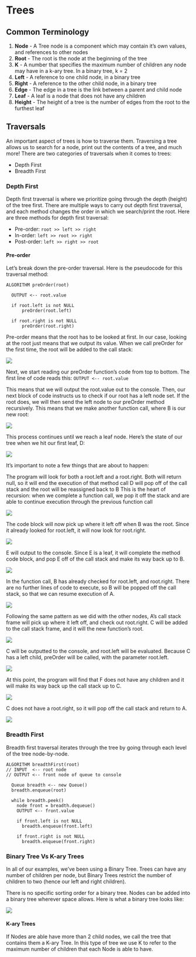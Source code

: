 # Trees

## Common Terminology

1. **Node** - A Tree node is a component which may contain it’s own values, and references to other nodes
2. **Root** - The root is the node at the beginning of the tree
3. **K** - A number that specifies the maximum number of children any node may have in a k-ary tree. In a binary tree, k
   = 2
4. **Left** - A reference to one child node, in a binary tree
5. **Right** - A reference to the other child node, in a binary tree
6. **Edge** - The edge in a tree is the link between a parent and child node
7. **Leaf** - A leaf is a node that does not have any children
8. **Height** - The height of a tree is the number of edges from the root to the furthest leaf

## Traversals

An important aspect of trees is how to traverse them. Traversing a tree allows us to search for a node, print out the
contents of a tree, and much more! There are two categories of traversals when it comes to trees:

- Depth First
- Breadth First

### Depth First

Depth first traversal is where we prioritize going through the depth (height) of the tree first. There are multiple ways
to carry out depth first traversal, and each method changes the order in which we search/print the root. Here are three
methods for depth first traversal:

- Pre-order: `root >> left >> right`
- In-order: `left >> root >> right`
- Post-order: `left >> right >> root`

#### Pre-order

Let’s break down the pre-order traversal. Here is the pseudocode for this traversal method:

```
ALGORITHM preOrder(root)

  OUTPUT <-- root.value

  if root.left is not NULL
      preOrder(root.left)

  if root.right is not NULL
      preOrder(root.right)
```

Pre-order means that the root has to be looked at first. In our case, looking at the root just means that we output its
value. When we call preOrder for the first time, the root will be added to the call stack:

![](https://codefellows.github.io/common_curriculum/data_structures_and_algorithms/Code_401/class-15/resources/images/DepthTraversal1.PNG)

Next, we start reading our preOrder function’s code from top to bottom. The first line of code reads this:
`OUTPUT <-- root.value`

This means that we will output the root.value out to the console. Then, our next block of code instructs us to check if
our root has a left node set. If the root does, we will then send the left node to our preOrder method recursively. This
means that we make another function call, where B is our new root:

![](https://codefellows.github.io/common_curriculum/data_structures_and_algorithms/Code_401/class-15/resources/images/DepthTraversal2.PNG)

This process continues until we reach a leaf node. Here’s the state of our tree when we hit our first leaf, D:

![](https://codefellows.github.io/common_curriculum/data_structures_and_algorithms/Code_401/class-15/resources/images/DepthTraversal3.PNG)

It’s important to note a few things that are about to happen:

The program will look for both a root.left and a root.right. Both will return null, so it will end the execution of that
method call D will pop off of the call stack and the root will be reassigned back to B This is the heart of recursion:
when we complete a function call, we pop it off the stack and are able to continue execution through the previous
function call

![](https://codefellows.github.io/common_curriculum/data_structures_and_algorithms/Code_401/class-15/resources/images/DepthTraversal4.PNG)

The code block will now pick up where it left off when B was the root. Since it already looked for root.left, it will
now look for root.right.

![](https://codefellows.github.io/common_curriculum/data_structures_and_algorithms/Code_401/class-15/resources/images/DepthTraversal5.PNG)

E will output to the console. Since E is a leaf, it will complete the method code block, and pop E off of the call stack
and make its way back up to B.

![](https://codefellows.github.io/common_curriculum/data_structures_and_algorithms/Code_401/class-15/resources/images/DepthTraversal6.PNG)

In the function call, B has already checked for root.left, and root.right. There are no further lines of code to
execute, so B will be popped off the call stack, so that we can resume execution of A.

![](https://codefellows.github.io/common_curriculum/data_structures_and_algorithms/Code_401/class-15/resources/images/DepthTraversal7.PNG)

Following the same pattern as we did with the other nodes, A’s call stack frame will pick up where it left off, and
check out root.right. C will be added to the call stack frame, and it will the new function’s root.

![](https://codefellows.github.io/common_curriculum/data_structures_and_algorithms/Code_401/class-15/resources/images/DepthTraversal8.PNG)

C will be outputted to the console, and root.left will be evaluated. Because C has a left child, preOrder will be
called, with the parameter root.left.

![](https://codefellows.github.io/common_curriculum/data_structures_and_algorithms/Code_401/class-15/resources/images/DepthTraversal9.PNG)

At this point, the program will find that F does not have any children and it will make its way back up the call stack
up to C.

![](https://codefellows.github.io/common_curriculum/data_structures_and_algorithms/Code_401/class-15/resources/images/DepthTraversal10.PNG)

C does not have a root.right, so it will pop off the call stack and return to A.

![](https://codefellows.github.io/common_curriculum/data_structures_and_algorithms/Code_401/class-15/resources/images/DepthTraversal11.PNG)

### Breadth First

Breadth first traversal iterates through the tree by going through each level of the tree node-by-node.

```
ALGORITHM breadthFirst(root)
// INPUT  <-- root node
// OUTPUT <-- front node of queue to console

  Queue breadth <-- new Queue()
  breadth.enqueue(root)

  while breadth.peek()
    node front = breadth.dequeue()
    OUTPUT <-- front.value

    if front.left is not NULL
      breadth.enqueue(front.left)

    if front.right is not NULL
      breadth.enqueue(front.right)
```

### Binary Tree Vs K-ary Trees

In all of our examples, we’ve been using a Binary Tree. Trees can have any number of children per node, but Binary Trees
restrict the number of children to two (hence our left and right children).

There is no specific sorting order for a binary tree. Nodes can be added into a binary tree wherever space allows. Here
is what a binary tree looks like:

![](https://codefellows.github.io/common_curriculum/data_structures_and_algorithms/Code_401/class-15/resources/images/BinaryTree2.PNG)

#### K-ary Trees

If Nodes are able have more than 2 child nodes, we call the tree that contains them a K-ary Tree. In this type of tree
we use K to refer to the maximum number of children that each Node is able to have.

